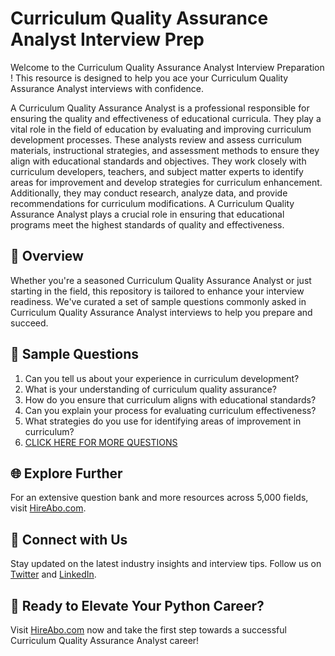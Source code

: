 # Curriculum Quality Assurance Analyst Interview Prep

Welcome to the Curriculum Quality Assurance Analyst Interview Preparation ! This resource is designed to help you ace your Curriculum Quality Assurance Analyst interviews with confidence.

A Curriculum Quality Assurance Analyst is a professional responsible for ensuring the quality and effectiveness of educational curricula. They play a vital role in the field of education by evaluating and improving curriculum development processes. These analysts review and assess curriculum materials, instructional strategies, and assessment methods to ensure they align with educational standards and objectives. They work closely with curriculum developers, teachers, and subject matter experts to identify areas for improvement and develop strategies for curriculum enhancement. Additionally, they may conduct research, analyze data, and provide recommendations for curriculum modifications. A Curriculum Quality Assurance Analyst plays a crucial role in ensuring that educational programs meet the highest standards of quality and effectiveness.

## 🚀 Overview

Whether you're a seasoned Curriculum Quality Assurance Analyst or just starting in the field, this repository is tailored to enhance your interview readiness. We've curated a set of sample questions commonly asked in Curriculum Quality Assurance Analyst interviews to help you prepare and succeed.

## 📝 Sample Questions

1. Can you tell us about your experience in curriculum development?
2. What is your understanding of curriculum quality assurance?
3. How do you ensure that curriculum aligns with educational standards?
4. Can you explain your process for evaluating curriculum effectiveness?
5. What strategies do you use for identifying areas of improvement in curriculum?
6. [CLICK HERE FOR MORE QUESTIONS](https://hireabo.com/job/4_4_29/Curriculum%20Quality%20Assurance%20Analyst)

## 🌐 Explore Further

For an extensive question bank and more resources across 5,000 fields, visit [HireAbo.com](https://www.hireabo.com).

## 📱 Connect with Us

Stay updated on the latest industry insights and interview tips. Follow us on [Twitter](https://twitter.com/hireabo) and [LinkedIn](https://www.linkedin.com/in/hire-abo-3609972a8/).

## 🚀 Ready to Elevate Your Python Career?

Visit [HireAbo.com](https://www.hireabo.com) now and take the first step towards a successful Curriculum Quality Assurance Analyst career!